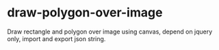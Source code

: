 # draw-polygon-over-image
Draw rectangle and polygon over image using canvas, depend on jquery only, import and export json string.
